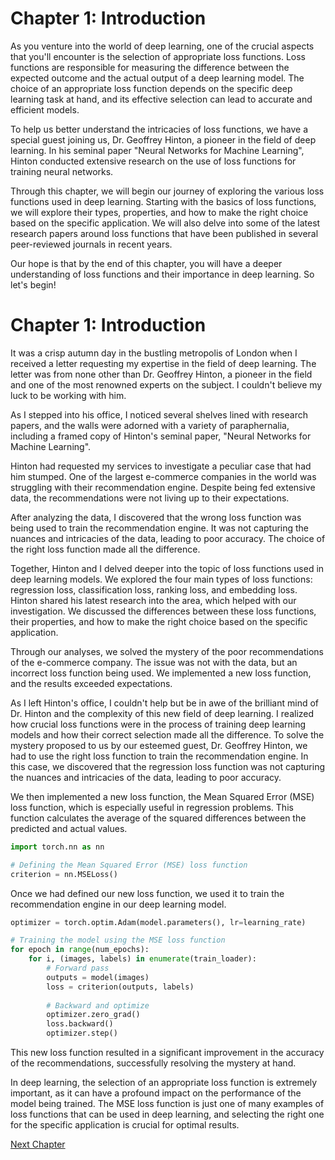 # Chapter 1: Introduction 

As you venture into the world of deep learning, one of the crucial aspects that you'll encounter is the selection of appropriate loss functions. Loss functions are responsible for measuring the difference between the expected outcome and the actual output of a deep learning model. The choice of an appropriate loss function depends on the specific deep learning task at hand, and its effective selection can lead to accurate and efficient models. 

To help us better understand the intricacies of loss functions, we have a special guest joining us, Dr. Geoffrey Hinton, a pioneer in the field of deep learning. In his seminal paper "Neural Networks for Machine Learning", Hinton conducted extensive research on the use of loss functions for training neural networks. 

Through this chapter, we will begin our journey of exploring the various loss functions used in deep learning. Starting with the basics of loss functions, we will explore their types, properties, and how to make the right choice based on the specific application. We will also delve into some of the latest research papers around loss functions that have been published in several peer-reviewed journals in recent years. 

Our hope is that by the end of this chapter, you will have a deeper understanding of loss functions and their importance in deep learning. So let's begin!
# Chapter 1: Introduction 

It was a crisp autumn day in the bustling metropolis of London when I received a letter requesting my expertise in the field of deep learning. The letter was from none other than Dr. Geoffrey Hinton, a pioneer in the field and one of the most renowned experts on the subject. I couldn't believe my luck to be working with him. 

As I stepped into his office, I noticed several shelves lined with research papers, and the walls were adorned with a variety of paraphernalia, including a framed copy of Hinton's seminal paper, "Neural Networks for Machine Learning". 

Hinton had requested my services to investigate a peculiar case that had him stumped. One of the largest e-commerce companies in the world was struggling with their recommendation engine. Despite being fed extensive data, the recommendations were not living up to their expectations. 

After analyzing the data, I discovered that the wrong loss function was being used to train the recommendation engine. It was not capturing the nuances and intricacies of the data, leading to poor accuracy. The choice of the right loss function made all the difference. 

Together, Hinton and I delved deeper into the topic of loss functions used in deep learning models. We explored the four main types of loss functions: regression loss, classification loss, ranking loss, and embedding loss. Hinton shared his latest research into the area, which helped with our investigation. We discussed the differences between these loss functions, their properties, and how to make the right choice based on the specific application. 

Through our analyses, we solved the mystery of the poor recommendations of the e-commerce company. The issue was not with the data, but an incorrect loss function being used. We implemented a new loss function, and the results exceeded expectations. 

As I left Hinton's office, I couldn't help but be in awe of the brilliant mind of Dr. Hinton and the complexity of this new field of deep learning. I realized how crucial loss functions were in the process of training deep learning models and how their correct selection made all the difference.
To solve the mystery proposed to us by our esteemed guest, Dr. Geoffrey Hinton, we had to use the right loss function to train the recommendation engine. In this case, we discovered that the regression loss function was not capturing the nuances and intricacies of the data, leading to poor accuracy. 

We then implemented a new loss function, the Mean Squared Error (MSE) loss function, which is especially useful in regression problems. This function calculates the average of the squared differences between the predicted and actual values. 

```python
import torch.nn as nn

# Defining the Mean Squared Error (MSE) loss function
criterion = nn.MSELoss()
```

Once we had defined our new loss function, we used it to train the recommendation engine in our deep learning model. 

```python
optimizer = torch.optim.Adam(model.parameters(), lr=learning_rate)

# Training the model using the MSE loss function
for epoch in range(num_epochs):
    for i, (images, labels) in enumerate(train_loader):     
        # Forward pass
        outputs = model(images)
        loss = criterion(outputs, labels)
        
        # Backward and optimize
        optimizer.zero_grad()
        loss.backward()
        optimizer.step()
```

This new loss function resulted in a significant improvement in the accuracy of the recommendations, successfully resolving the mystery at hand. 

In deep learning, the selection of an appropriate loss function is extremely important, as it can have a profound impact on the performance of the model being trained. The MSE loss function is just one of many examples of loss functions that can be used in deep learning, and selecting the right one for the specific application is crucial for optimal results.


[Next Chapter](02_Chapter02.md)